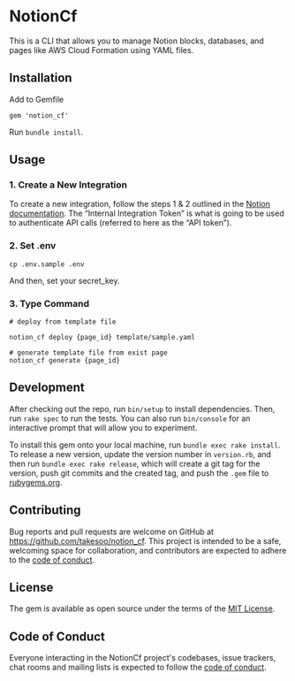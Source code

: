# NotionCf

This is a CLI that allows you to manage Notion blocks, databases, and pages like AWS Cloud Formation using YAML files.

## Installation

Add to Gemfile

```
gem 'notion_cf'
```

Run `bundle install`.

## Usage
### 1. Create a New Integration

To create a new integration, follow the steps 1 & 2 outlined in the [Notion documentation](https://developers.notion.com/docs/getting-started#getting-started). The “Internal Integration Token” is what is going to be used to authenticate API calls (referred to here as the “API token”).

### 2. Set .env
```
cp .env.sample .env
```
And then, set your secret_key.

### 3. Type Command

```
# deploy from template file

notion_cf deploy {page_id} template/sample.yaml

# generate template file from exist page
notion_cf generate {page_id}
```

## Development

After checking out the repo, run `bin/setup` to install dependencies. Then, run `rake spec` to run the tests. You can also run `bin/console` for an interactive prompt that will allow you to experiment.

To install this gem onto your local machine, run `bundle exec rake install`. To release a new version, update the version number in `version.rb`, and then run `bundle exec rake release`, which will create a git tag for the version, push git commits and the created tag, and push the `.gem` file to [rubygems.org](https://rubygems.org).

## Contributing

Bug reports and pull requests are welcome on GitHub at https://github.com/takesoo/notion_cf. This project is intended to be a safe, welcoming space for collaboration, and contributors are expected to adhere to the [code of conduct](https://github.com/takesoo/notion_cf/blob/master/CODE_OF_CONDUCT.md).

## License

The gem is available as open source under the terms of the [MIT License](https://opensource.org/licenses/MIT).

## Code of Conduct

Everyone interacting in the NotionCf project's codebases, issue trackers, chat rooms and mailing lists is expected to follow the [code of conduct](https://github.com/takesoo/notion_cf/blob/master/CODE_OF_CONDUCT.md).
